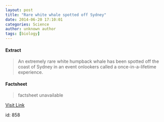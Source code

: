 ```yaml
---
layout: post
title: "Rare white whale spotted off Sydney"
date: 2014-06-20 17:10:01
categories: Science
author: unknown author
tags: [biology]
---
```



#### Extract
>An extremely rare white humpback whale has been spotted off the coast of Sydney in an event onlookers called a once-in-a-lifetime experience.

#### Factsheet
>factsheet unavailable

[Visit Link](http://phys.org/news322488025.html)

id:     858
